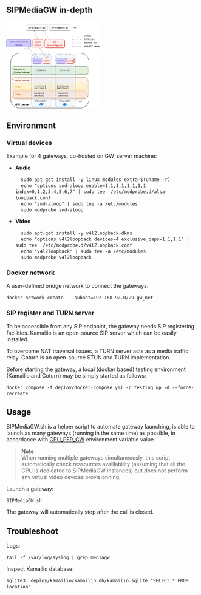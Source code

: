 SIPMediaGW in-depth
--------
<img src="SIPMediaGW.png" width=50% height=50%>

Environment
--------

### <a name="devices">Virtual devices </a>
Example for 4 gateways, co-hosted on GW_server machine:

- **Audio**

		sudo apt-get install -y linux-modules-extra-$(uname -r)
		echo "options snd-aloop enable=1,1,1,1,1,1,1,1 index=0,1,2,3,4,5,6,7" | sudo tee  /etc/modprobe.d/alsa-loopback.conf
		echo "snd-aloop" | sudo tee -a /etc/modules
		sudo modprobe snd-aloop

- **Video**

		sudo apt-get install -y v4l2loopback-dkms
		echo "options v4l2loopback devices=4 exclusive_caps=1,1,1,1" | sudo tee  /etc/modprobe.d/v4l2loopback.conf
		echo "v4l2loopback" | sudo tee -a /etc/modules
		sudo modprobe v4l2loopback

### Docker network ### 

A user-defined bridge network to connect the gateways:

	docker network create  --subnet=192.168.92.0/29 gw_net

### SIP register and TURN server ###

To be accessible from any SIP endpoint, the gateway needs SIP registering facilities.
Kamailio is an open-source SIP server which can be easily installed.

To overcome NAT traversal issues, a TURN server acts as a media traffic relay. Coturn is an open-source STUN and TURN implementation.

Before starting the gateway, a local (docker based) testing environment (Kamailio and Coturn) may be simply started as follows:

	docker compose -f deploy/docker-compose.yml -p testing up -d --force-recreate

Usage
--------

SIPMediaGW.sh is a helper script to automate gateway launching, is able to launch as many gateways (running in the same time) as possible, in accordance with [CPU_PER_GW](https://github.com/Renater/SIPMediaGW/blob/main/.env#L6) environment variable value.
 > **Note**\
 > When running multiple gateways simultaneously, this script automatically check ressources availlability (assuming that all the CPU is dedicated to SIPMediaGW instances) but does not perform any virtual video devices provisionning.

Launch a gateway:

	SIPMediaGW.sh

The gateway will automatically stop after the call is closed.


Troubleshoot
--------

Logs:

	tail -f /var/log/syslog | grep mediagw
	
Inspect Kamailio database:

	sqlite3  deploy/kamailio/kamailio_db/kamailio.sqlite "SELECT * FROM location"
